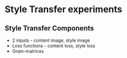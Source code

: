 # Style Transfer experiments

## Style Transfer Components
* 2 inputs - content image, style image
* Loss functions - content loss, style loss
* Gram-matrices